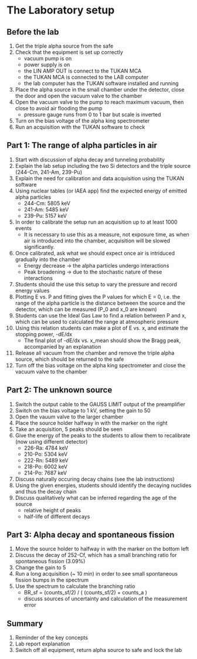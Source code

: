 # The Laboratory setup

## Before the lab
1. Get the triple alpha source from the safe
2. Check that the equipment is set up correctly
   * vacuum pump is on
   * power supply is on
   * the LIN AMP OUT is connect to the TUKAN MCA
   * the TUKAN MCA is connected to the LAB computer
   * the lab computer has the TUKAN software installed and running
3. Place the alpha source in the small chamber under the detector, close the door and open the vacuum valve to the chamber
5. Open the vacuum valve to the pump to reach maximum vacuum, then close to avoid air flooding the pump
   * pressure gauge runs from 0 to 1 bar but scale is inverted
4. Turn on the bias voltage of the alpha king spectrometer
5. Run an acquisition with the TUKAN software to check

## Part 1: The range of alpha particles in air
1. Start with discussion of alpha decay and tunneling probability
2. Explain the lab setup including the two Si detectors and the triple source (244-Cm, 241-Am, 239-Pu)
3. Explain the need for calibration and data acquisition using the TUKAN software
4. Using nuclear tables (or IAEA app) find the expected energy of emitted alpha particles
   * 244-Cm: 5805 keV
   * 241-Am: 5485 keV
   * 239-Pu: 5157 keV
5. In order to calibrate the setup run an acquisition up to at least 1000 events
   * It is necessary to use this as a measure, not exposure time, as when air is introduced into the chamber, acquisition will be slowed significantly.
6. Once calibrated, ask what we should expect once air is intriduced gradually into the chamber
   * Energy decrease -> the alpha particles undergo interactions
   * Peak broadening -> due to the stochastic nature of these interactions
7. Students should the use this setup to vary the pressure and record energy values
8. Plotting E vs. P and fitting gives the P values for which E = 0, i.e. the range of the alpha particle is the distance between the source and the detector, which can be measured (P_0 and x_0 are known)
9. Students can use the Ideal Gas Law to find a relation between P and x, which can be used to calculated the range at atmospheric pressure
10. Using this relation students can make a plot of E vs. x, and estimate the stopping power, -dE/dx
    * The final plot of -dE/dx vs. x_mean should show the Bragg peak, accompanied by an explanation
11. Release all vacuum from the chamber and remove the triple alpha source, which should be returned to the safe
12. Turn off the bias voltage on the alpha king spectrometer and close the vacuum valve to the chamber

## Part 2: The unknown source
1. Switch the output cable to the GAUSS LIMIT output of the preamplifier
2. Switch on the bias voltage to 1 kV, setting the gain to 50
3. Open the vauum valve to the larger chamber
4. Place the source holder halfway in with the marker on the right
5. Take an acquisition, 5 peaks should be seen
6. Give the energy of the peaks to the students to allow them to recalibrate (now using different detector)
   * 226-Ra: 4784 keV
   * 210-Po: 5304 keV
   * 222-Rn: 5489 keV
   * 218-Po: 6002 keV
   * 214-Po: 7687 keV
7. Discuss naturally occuring decay chains (see the lab instructions)
8. Using the given energies, students should identify the decaying nuclides and thus the decay chain
9. Discuss qualitatively what can be inferred regarding the age of the source
   * relative height of peaks
   * half-life of different decays

## Part 3: Alpha decay and spontaneous fission
1. Move the source holder to halfway in with the marker on the bottom left
2. Discuss the decay of 252-Cf, which has a small branching ratio for spontaneous fission (3.09%)
3. Change the gain to 5
4. Run a long acquisition (~ 10 min) in order to see small spontaneous fission bumps in the spectrum
5. Use the spectrum to calculate the branching ratio
   * BR_sf = (counts_sf/2) / ( (counts_sf/2) + counts_a )
   * discuss sources of uncertainty and calculation of the measurement error

## Summary
1. Reminder of the key concepts
2. Lab report explanation
3. Switch off all equipment, return alpha source to safe and lock the lab